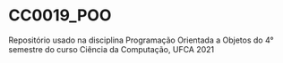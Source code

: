 # CC0019_POO
Repositório usado na disciplina Programação Orientada a Objetos do 4° semestre do curso Ciência da Computação, UFCA 2021
